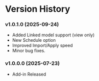# Version History

### v1.0.1.0 (2025-09-24)

* Added Linked model support (view only)
* New Schedule option
* Improved Import/Apply speed
* Minor bug fixes.

### v1.0.0.0 (2025-07-23)

* Add-in Released

